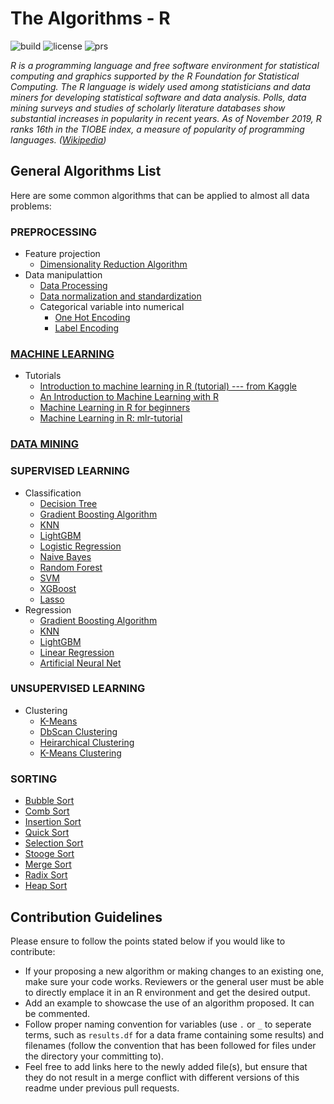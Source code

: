 # The Algorithms - R

![build](https://img.shields.io/badge/build-passing-brightgreen.svg)
![license](https://img.shields.io/badge/License-MIT-brightgreen.svg)
![prs](https://img.shields.io/badge/PRs-welcome-brightgreen.svg)

*R is a programming language and free software environment for statistical computing and graphics supported by the R Foundation for Statistical Computing. The R language is widely used among statisticians and data miners for developing statistical software and data analysis. Polls, data mining surveys and studies of scholarly literature databases show substantial increases in popularity in recent years. As of November 2019, R ranks 16th in the TIOBE index, a measure of popularity of programming languages. ([Wikipedia](https://en.wikipedia.org/wiki/R_(programming_language)))*

## General Algorithms List
Here are some common algorithms that can be applied to almost all data problems:

### PREPROCESSING
- Feature projection
    - [Dimensionality Reduction Algorithm](https://github.com/TheAlgorithms/R/blob/master/Preprocessing/dimensionality_reduction_algorithms.R)
- Data manipulattion
    - [Data Processing](https://github.com/TheAlgorithms/R/blob/master/Preprocessing/data_processing.R)
    - [Data normalization and standardization](https://github.com/TheAlgorithms/R/blob/master/Preprocessing/data_normalization_standardization.R)
    - Categorical variable into numerical
      - [One Hot Encoding](https://github.com/TheAlgorithms/R/blob/master/Data-Manipulation/OneHotEncode.R)
      - [Label Encoding](https://github.com/TheAlgorithms/R/blob/master/Data-Manipulation/LabelEncode.R)
      
### [MACHINE LEARNING](https://github.com/TheAlgorithms/R/tree/master/Machine-Learning)
- Tutorials
    - [Introduction to machine learning in R (tutorial) --- from Kaggle](https://www.kaggle.com/camnugent/introduction-to-machine-learning-in-r-tutorial)
    - [An Introduction to Machine Learning with R](https://lgatto.github.io/IntroMachineLearningWithR/)
    - [Machine Learning in R for beginners](https://www.datacamp.com/community/tutorials/machine-learning-in-r)
    - [Machine Learning in R: mlr-tutorial](https://www.notion.so/mlr-Tutorial-b71444fe979c4a8cafe91e10e7f81d79)

### [DATA MINING](https://github.com/TheAlgorithms/R/tree/master/Data-Mining)

### SUPERVISED LEARNING
  - Classification
    - [Decision Tree](https://github.com/TheAlgorithms/R/blob/master/Classification/decision_tree.R)
    - [Gradient Boosting Algorithm](https://github.com/TheAlgorithms/R/blob/master/Classification/gradient_boosting_algorithms.R)
    - [KNN](https://github.com/TheAlgorithms/R/blob/master/Classification/KNN.R)
    - [LightGBM](https://github.com/TheAlgorithms/R/blob/master/Classification/LightGBM.R)
    - [Logistic Regression](https://github.com/TheAlgorithms/R/blob/master/Classification/logistic_regression.R)
    - [Naive Bayes](https://github.com/TheAlgorithms/R/blob/master/Classification/naive_bayes.R)
    - [Random Forest](https://github.com/TheAlgorithms/R/blob/master/Classification/random_forest.R)
    - [SVM](https://github.com/TheAlgorithms/R/blob/master/Classification/SVM.R)
    - [XGBoost](https://github.com/TheAlgorithms/R/blob/master/Classification/xgboost.R)
    - [Lasso](https://github.com/TheAlgorithms/R/blob/master/Classification/lasso.R)
  - Regression
    - [Gradient Boosting Algorithm](https://github.com/TheAlgorithms/R/blob/master/Regression/gradient_boosting_algorithms.R)
    - [KNN](https://github.com/TheAlgorithms/R/blob/master/Regression/KNN.R)
    - [LightGBM](https://github.com/TheAlgorithms/R/blob/master/Regression/LightGBM.R)
    - [Linear Regression](https://github.com/TheAlgorithms/R/blob/master/Regression/linear_regression.R)
    - [Artificial Neural Net](https://github.com/TheAlgorithms/R/blob/master/Regression/ANN.R)
    
### UNSUPERVISED LEARNING
  - Clustering
    - [K-Means](https://github.com/TheAlgorithms/R/blob/master/Clustering/K-Means.R)
    - [DbScan Clustering](https://github.com/TheAlgorithms/R/blob/master/Clustering/dbscan_clustering.R)
    - [Heirarchical Clustering](https://github.com/TheAlgorithms/R/blob/master/Clustering/heirarchical_clustering.R)
    - [K-Means Clustering](https://github.com/TheAlgorithms/R/blob/master/Clustering/kmeans_clustering.R)

### SORTING
  - [Bubble Sort](https://github.com/TheAlgorithms/R/blob/master/Sorting/Bubble%20sort.R)
  - [Comb Sort](https://github.com/TheAlgorithms/R/blob/master/Sorting/Comb%20sort.R)
  - [Insertion Sort](https://github.com/TheAlgorithms/R/blob/master/Sorting/Insertion%20sort.R)
  - [Quick Sort](https://github.com/TheAlgorithms/R/blob/master/Sorting/Quick%20sort.R)  
  - [Selection Sort](https://github.com/TheAlgorithms/R/blob/master/Sorting/Selection%20sort.R)
  - [Stooge Sort](https://github.com/TheAlgorithms/R/blob/master/Sorting/Stooge%20sort.R)
  - [Merge Sort](https://github.com/TheAlgorithms/R/blob/master/Sorting/Merge%20sort.R)
  - [Radix Sort](https://github.com/TheAlgorithms/R/blob/master/Sorting/Radix%20sort.R)
  - [Heap Sort](https://github.com/TheAlgorithms/R/blob/master/Sorting/Heap%20sort.R)

## Contribution Guidelines
Please ensure to follow the points stated below if you would like to contribute:
- If your proposing a new algorithm or making changes to an existing one, make sure your code works. Reviewers or the general user must be able to directly emplace it in an R environment and get the desired output.
- Add an example to showcase the use of an algorithm proposed. It can be commented.
- Follow proper naming convention for variables (use `.` or `_` to seperate terms, such as `results.df` for a data frame containing some results) and filenames (follow the convention that has been followed for files under the directory your committing to).
- Feel free to add links here to the newly added file(s), but ensure that they do not result in a merge conflict with different versions of this readme under previous pull requests. 

